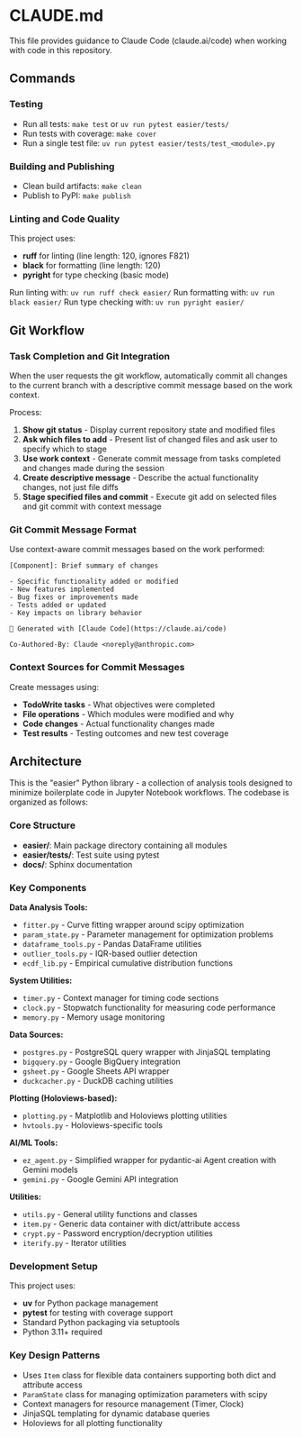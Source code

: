 # CLAUDE.md

This file provides guidance to Claude Code (claude.ai/code) when working with code in this repository.

## Commands

### Testing
- Run all tests: `make test` or `uv run pytest easier/tests/`
- Run tests with coverage: `make cover`
- Run a single test file: `uv run pytest easier/tests/test_<module>.py`

### Building and Publishing
- Clean build artifacts: `make clean`
- Publish to PyPI: `make publish`

### Linting and Code Quality
This project uses:
- **ruff** for linting (line length: 120, ignores F821)
- **black** for formatting (line length: 120)
- **pyright** for type checking (basic mode)

Run linting with: `uv run ruff check easier/`
Run formatting with: `uv run black easier/`
Run type checking with: `uv run pyright easier/`

## Git Workflow

### Task Completion and Git Integration
When the user requests the git workflow, automatically commit all changes to the current branch with a descriptive commit message based on the work context.

Process:
1. **Show git status** - Display current repository state and modified files
2. **Ask which files to add** - Present list of changed files and ask user to specify which to stage
3. **Use work context** - Generate commit message from tasks completed and changes made during the session
4. **Create descriptive message** - Describe the actual functionality changes, not just file diffs
5. **Stage specified files and commit** - Execute git add on selected files and git commit with context message

### Git Commit Message Format
Use context-aware commit messages based on the work performed:

```
[Component]: Brief summary of changes

- Specific functionality added or modified
- New features implemented
- Bug fixes or improvements made
- Tests added or updated
- Key impacts on library behavior

🤖 Generated with [Claude Code](https://claude.ai/code)

Co-Authored-By: Claude <noreply@anthropic.com>
```

### Context Sources for Commit Messages
Create messages using:
- **TodoWrite tasks** - What objectives were completed
- **File operations** - Which modules were modified and why
- **Code changes** - Actual functionality changes made
- **Test results** - Testing outcomes and new test coverage

## Architecture

This is the "easier" Python library - a collection of analysis tools designed to minimize boilerplate code in Jupyter Notebook workflows. The codebase is organized as follows:

### Core Structure
- **easier/**: Main package directory containing all modules
- **easier/tests/**: Test suite using pytest
- **docs/**: Sphinx documentation

### Key Components

**Data Analysis Tools:**
- `fitter.py` - Curve fitting wrapper around scipy optimization
- `param_state.py` - Parameter management for optimization problems
- `dataframe_tools.py` - Pandas DataFrame utilities
- `outlier_tools.py` - IQR-based outlier detection
- `ecdf_lib.py` - Empirical cumulative distribution functions

**System Utilities:**
- `timer.py` - Context manager for timing code sections
- `clock.py` - Stopwatch functionality for measuring code performance
- `memory.py` - Memory usage monitoring

**Data Sources:**
- `postgres.py` - PostgreSQL query wrapper with JinjaSQL templating
- `bigquery.py` - Google BigQuery integration
- `gsheet.py` - Google Sheets API wrapper
- `duckcacher.py` - DuckDB caching utilities

**Plotting (Holoviews-based):**
- `plotting.py` - Matplotlib and Holoviews plotting utilities
- `hvtools.py` - Holoviews-specific tools

**AI/ML Tools:**
- `ez_agent.py` - Simplified wrapper for pydantic-ai Agent creation with Gemini models
- `gemini.py` - Google Gemini API integration

**Utilities:**
- `utils.py` - General utility functions and classes
- `item.py` - Generic data container with dict/attribute access
- `crypt.py` - Password encryption/decryption utilities
- `iterify.py` - Iterator utilities

### Development Setup
This project uses:
- **uv** for Python package management
- **pytest** for testing with coverage support
- Standard Python packaging via setuptools
- Python 3.11+ required

### Key Design Patterns
- Uses `Item` class for flexible data containers supporting both dict and attribute access
- `ParamState` class for managing optimization parameters with scipy
- Context managers for resource management (Timer, Clock)
- JinjaSQL templating for dynamic database queries
- Holoviews for all plotting functionality
